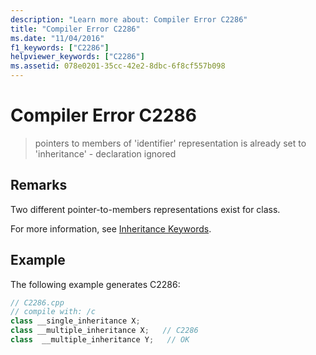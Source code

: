 ```yaml
---
description: "Learn more about: Compiler Error C2286"
title: "Compiler Error C2286"
ms.date: "11/04/2016"
f1_keywords: ["C2286"]
helpviewer_keywords: ["C2286"]
ms.assetid: 078e0201-35cc-42e2-8dbc-6f8cf557b098
---
```

# Compiler Error C2286

> pointers to members of 'identifier' representation is already set to 'inheritance' - declaration ignored

## Remarks

Two different pointer-to-members representations exist for class.

For more information, see [Inheritance Keywords](../../cpp/inheritance-keywords.md).

## Example

The following example generates C2286:

```cpp
// C2286.cpp
// compile with: /c
class __single_inheritance X;
class __multiple_inheritance X;   // C2286
class  __multiple_inheritance Y;   // OK
```
